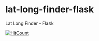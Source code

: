 # lat-long-finder-flask
Lat Long Finder - Flask

[![HitCount](http://hits.dwyl.io/teamtact/https://github.com/teamtact/lat-long-finder-flask.svg)](http://hits.dwyl.io/teamtact/https://github.com/teamtact/lat-long-finder-flask)
